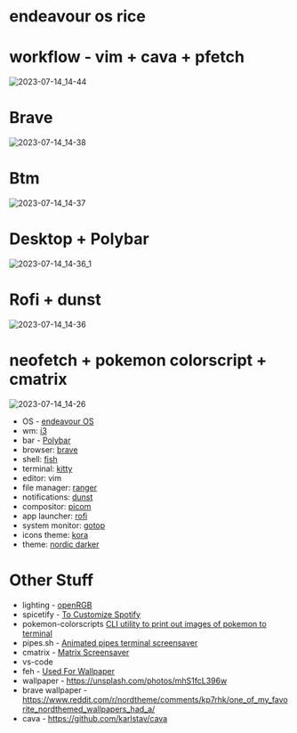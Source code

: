 # **endeavour os rice**

# **workflow - vim + cava + pfetch**
![2023-07-14_14-44](https://github.com/fruitsaladchan/endeavour-os-rice/assets/124645742/76d065fc-fb90-48be-b774-81ce5b159799)

# **Brave**
![2023-07-14_14-38](https://github.com/fruitsaladchan/endeavour-os-rice/assets/124645742/df46c70f-4976-419c-b64f-9d1150530210)

# **Btm**
![2023-07-14_14-37](https://github.com/fruitsaladchan/endeavour-os-rice/assets/124645742/ff6a7047-6571-4ea8-92ef-eebbe837f00b)

# **Desktop + Polybar**
![2023-07-14_14-36_1](https://github.com/fruitsaladchan/endeavour-os-rice/assets/124645742/b24a6ddc-f307-4ea7-93ae-8f683396038d)

# **Rofi + dunst**
![2023-07-14_14-36](https://github.com/fruitsaladchan/endeavour-os-rice/assets/124645742/ae530ec1-bd11-4881-9f87-599baf3225ac)

# **neofetch + pokemon colorscript + cmatrix**
![2023-07-14_14-26](https://github.com/fruitsaladchan/endeavour-os-rice/assets/124645742/d38c6425-e1f6-4f12-a142-2e4c6b1b0631)



- OS - [endeavour OS](https://endeavouros.com/)
- wm: [i3](https://github.com/i3/i3)
- bar - [Polybar](https://github.com/polybar/polybar)
- browser: [brave](https://aur.archlinux.org/packages/brave)
- shell: [fish](https://github.com/fish-shell/fish-shell)
- terminal: [kitty](https://github.com/kovidgoyal/kitty)
- editor: vim
- file manager: [ranger](https://github.com/ranger/ranger)
- notifications: [dunst](https://github.com/dunst-project/dunst)
- compositor: [picom](https://github.com/yshui/picom)
- app launcher: [rofi](https://github.com/davatorium/rofi)
- system monitor: [gotop](https://github.com/xxxserxxx/gotop)
- icons theme: [kora](https://github.com/bikass/kora)
- theme: [nordic darker](https://github.com/EliverLara/Nordic)

# **Other Stuff**

- lighting - [openRGB](https://aur.archlinux.org/packages/openrgb)
- spicetify - [To Customize Spotify](https://spicetify.app/)
- pokemon-colorscripts [CLI utility to print out images of pokemon to terminal](https://gitlab.com/phoneybadger/pokemon-colorscripts)
- pipes.sh - [Animated pipes terminal screensaver](https://github.com/pipeseroni/pipes.sh)
- cmatrix - [Matrix Screensaver](https://github.com/abishekvashok/cmatrix)
- vs-code
- feh - [Used For Wallpaper](https://github.com/derf/feh)
- wallpaper - https://unsplash.com/photos/mhS1fcL396w
- brave wallpaper - https://www.reddit.com/r/nordtheme/comments/kp7rhk/one_of_my_favorite_nordthemed_wallpapers_had_a/
- cava - https://github.com/karlstav/cava
